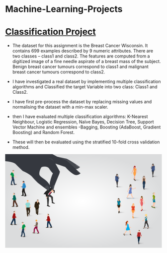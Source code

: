 # Machine-Learning-Projects

# [Classification Project](https://github.com/shubhamsrivastava951/Machine-Learning-Projects/blob/main/ML_Classification.py)

* The dataset for this assignment is the Breast Cancer Wisconsin. It contains 699 examples described by 9 numeric attributes. There are two classes – class1 and class2. The features are computed from a digitized image of a fine needle aspirate of a breast mass of the subject. Benign breast cancer tumours correspond to class1 and malignant breast cancer tumours correspond to class2. 

* I have investigated a real dataset by implementing multiple classification algorithms and Classified the target Variable into two class: Class1 and Class2. 
* I have first pre-process the dataset by replacing missing values and normalising the dataset with a min-max  scaler. 
* then I have evaluated  multiple  classification  algorithms:  K-Nearest  Neighbour,  Logistic Regression,  Naïve  Bayes,  Decision  Tree,  Support  Vector  Machine  and  ensembles  -Bagging,  Boosting  (AdaBoost, Gradient Boosting) and Random Forest.
* These will then be evaluated  using the stratified 10-fold cross validation method. 

![](/Images/Classificatio.png)


